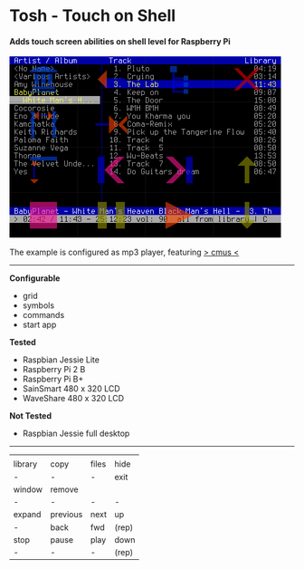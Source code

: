 # **Tosh** - Touch on Shell

#### **Adds touch screen abilities on shell level for Raspberry Pi**

![tosh with cmus](https://github.com/qrti/tosh/blob/master/images/screen.png)

The example is configured as mp3 player, featuring [> cmus <](https://cmus.github.io/)

----------

**Configurable**

 - grid
 - symbols
 - commands
 - start app

**Tested**

 - Raspbian Jessie Lite
 - Raspberry Pi 2 B
 - Raspberry Pi B+
 - SainSmart 480 x 320 LCD
 - WaveShare 480 x 320 LCD

**Not Tested**

- Raspbian Jessie full desktop


----------

|   |   |   |   |
|---|---|---|---|
|         |          |       |       | 
| library | copy     | files | hide  | 
| -       | -        | -     | exit  | 
| window  | remove   |       |       |
| -       | -        | -     | -     | 
| expand  | previous | next  | up    |
| -       | back     | fwd   | (rep) | 
| stop    | pause    | play  | down  |
| -       | -        | -     | (rep) | 
